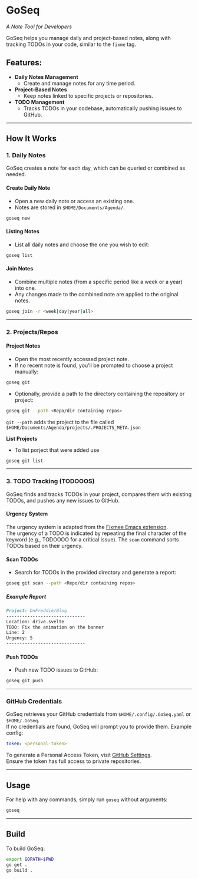 # GoSeq  
*A Note Tool for Developers*

GoSeq helps you manage daily and project-based notes, along with tracking TODOs in your code, similar to the `fixme` tag.

## Features:
- **Daily Notes Management**  
    - Create and manage notes for any time period.
- **Project-Based Notes**  
    - Keep notes linked to specific projects or repositories.
- **TODO Management**  
    - Tracks TODOs in your codebase, automatically pushing issues to GitHub.
---

## How It Works

### 1. Daily Notes  
GoSeq creates a note for each day, which can be queried or combined as needed.

#### Create Daily Note  
- Open a new daily note or access an existing one.  
- Notes are stored in `$HOME/Documents/Agenda/`.
```bash
goseq new
```

#### Listing Notes  
- List all daily notes and choose the one you wish to edit:
```bash
goseq list
```

#### Join Notes  
- Combine multiple notes (from a specific period like a week or a year) into one.  
- Any changes made to the combined note are applied to the original notes.

```bash
goseq join -r <week|day|year|all>
```

---

### 2. Projects/Repos

#### Project Notes  
- Open the most recently accessed project note.  
- If no recent note is found, you’ll be prompted to choose a project manually:
```bash
goseq git
```

- Optionally, provide a path to the directory containing the repository or project:
```bash
goseq git --path <Repo/dir containing repos>
```
`git --path` adds the project to the file called  `$HOME/Documents/Agenda/projects/.PROJECTS_META.json`

**List Projects**
- To list porject that were added use 

```bash 
goseq git list
```

---

### 3. TODO Tracking (TODOOOS)  

GoSeq finds and tracks TODOs in your project, compares them with existing TODOs, and pushes any new issues to GitHub.

#### Urgency System  
The urgency system is adapted from the [Fixmee Emacs extension](https://github.com/rolandwalker/fixmee#explanation).  
The urgency of a TODO is indicated by repeating the final character of the keyword (e.g., TODOOOO for a critical issue). The `scan` command sorts TODOs based on their urgency.

#### Scan TODOs  
- Search for TODOs in the provided directory and generate a report:
```bash
goseq git scan --path <Repo/dir containing repos>
```

##### Example Report  
```md
Project: DnFreddie/Blog
------------------------------
Location: drive.svelte  
TODO: Fix the animation on the banner  
Line: 2  
Urgency: 5  
------------------------------
```

#### Push TODOs  
- Push new TODO issues to GitHub:
```bash
goseq git push
```

---


### GitHub Credentials  
GoSeq retrieves your GitHub credentials from `$HOME/.config/.GoSeq.yaml` or `$HOME/.GoSeq`.  
If no credentials are found, GoSeq will prompt you to provide them. Example config:

```yaml
token: <personal-token>
```

To generate a Personal Access Token, visit [GitHub Settings](https://github.com/settings/tokens).  
Ensure the token has full access to private repositories.

---

## Usage  
For help with any commands, simply run `goseq` without arguments:

```bash
goseq
```

---

## Build

To build GoSeq:

```bash
export GOPATH=$PWD
go get .
go build .
```


